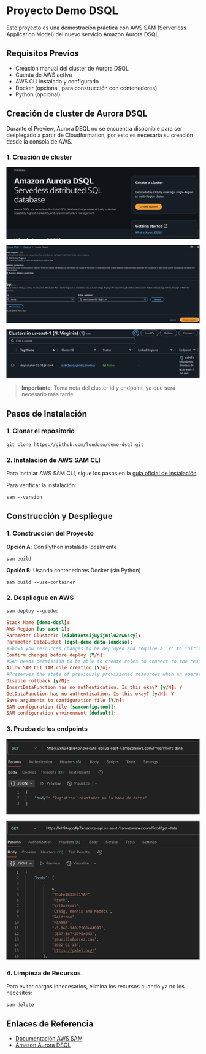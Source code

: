 # Proyecto Demo DSQL

Este proyecto es una demostración práctica con AWS SAM (Serverless Application Model) del nuevo servicio Amazon Aurora DSQL.

## Requisitos Previos

- Creación manual del cluster de Aurora DSQL
- Cuenta de AWS activa
- AWS CLI instalado y configurado
- Docker (opcional, para construcción con contenedores)
- Python (opcional)

## Creación de cluster de Aurora DSQL

Durante el Preview, Aurora DSQL no se encuentra disponible para ser desplegado a partir de Cloudformation, por esto es necesaria su creación desde la consola de AWS.

### 1. Creación de cluster

![Creación de cluster Aurora DSQL](./images/aurora-dsql-1.png)

![Creación de cluster Aurora DSQL](./images/aurora-dsql-2.png)

![Cluster de Aurora DSQL creado](./images/aurora-dsql-3.png)

> **Importante**: Toma nota del cluster id y endpoint, ya que será necesario más tarde.

## Pasos de Instalación

### 1. Clonar el repositorio

```shell
git clone https://github.com/londoso/demo-dsql.git
```

### 2. Instalación de AWS SAM CLI

Para instalar AWS SAM CLI, sigue los pasos en la [guía oficial de instalación](https://docs.aws.amazon.com/serverless-application-model/latest/developerguide/install-sam-cli.html).

Para verificar la instalación:
```shell
sam --version
```

## Construcción y Despliegue

### 1. Construcción del Proyecto

**Opción A**: Con Python instalado localmente
```shell
sam build
```

**Opción B**: Usando contenedores Docker (sin Python)
```shell
sam build --use-container
```

### 2. Despliegue en AWS

```shell
sam deploy --guided
```

```toml
Stack Name [demo-dqsl]: 
AWS Region [us-east-1]: 
Parameter ClusterId [siabt3etsijuyijmtlu2nw6scy]: 
Parameter DataBucket [dqsl-demo-data-londoso]: 
#Shows you resources changes to be deployed and require a 'Y' to initiate deploy
Confirm changes before deploy [Y/n]: 
#SAM needs permission to be able to create roles to connect to the resources in your template
Allow SAM CLI IAM role creation [Y/n]: 
#Preserves the state of previously provisioned resources when an operation fails
Disable rollback [y/N]: 
InsertDataFunction has no authentication. Is this okay? [y/N]: Y
GetDataFunction has no authentication. Is this okay? [y/N]: Y
Save arguments to configuration file [Y/n]: 
SAM configuration file [samconfig.toml]: 
SAM configuration environment [default]: 
```

### 3. Prueba de los endpoints

![Prueba generación de datos](./images/aurora-dsql-4.png)

![Prueba lectura de datos](./images/aurora-dsql-5.png)

### 4. Limpieza de Recursos

Para evitar cargos innecesarios, elimina los recursos cuando ya no los necesites:

```shell
sam delete
```

## Enlaces de Referencia

- [Documentación AWS SAM](https://docs.aws.amazon.com/serverless-application-model/latest/developerguide/what-is-sam.html)
- [Amazon Aurora DSQL](https://docs.aws.amazon.com/aurora-dsql/)